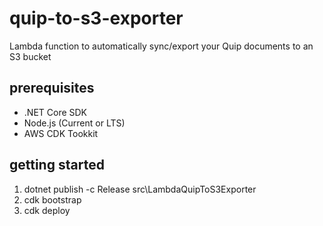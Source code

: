 # quip-to-s3-exporter

Lambda function to automatically sync/export your Quip documents to an S3 bucket

## prerequisites

* .NET Core SDK
* Node.js (Current or LTS)
* AWS CDK Tookkit

## getting started

1. dotnet publish -c Release src\LambdaQuipToS3Exporter
2. cdk bootstrap
3. cdk deploy
